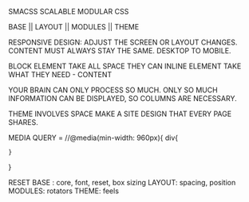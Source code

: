 SMACSS
SCALABLE MODULAR CSS


BASE || LAYOUT || MODULES || THEME

RESPONSIVE DESIGN: ADJUST THE SCREEN OR LAYOUT CHANGES. CONTENT MUST ALWAYS STAY THE SAME. 
    DESKTOP TO MOBILE.

BLOCK ELEMENT TAKE ALL SPACE THEY CAN
INLINE ELEMENT TAKE WHAT THEY NEED - CONTENT

YOUR BRAIN CAN ONLY PROCESS SO MUCH. ONLY SO MUCH INFORMATION CAN BE DISPLAYED, SO COLUMNS ARE NECESSARY. 

THEME INVOLVES SPACE
MAKE A SITE DESIGN THAT EVERY PAGE SHARES. 

MEDIA QUERY = //@media(min-width: 960px){
    div{

    }
}

RESET
BASE : core, font, reset, box sizing
LAYOUT: spacing, position
MODULES: rotators
THEME: feels